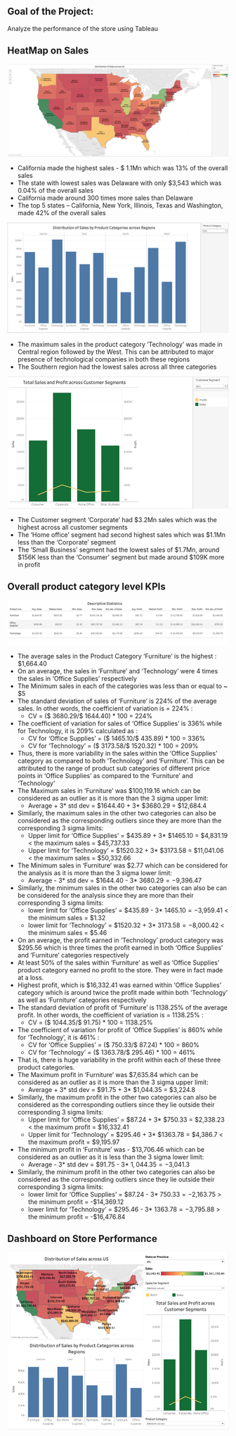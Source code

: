 ## Goal of the Project:
Analyze the performance of the store using Tableau

## HeatMap on Sales
![Worksheet%201](https://github.com/Sonull/Store-Performance-Analysis/blob/master/Worksheet%201.png)
* California made the highest sales - $ 1.1Mn which was 13% of the overall sales
*	The state with lowest sales was Delaware with only $3,543 which was 0.04% of the overall sales   
* California made around 300 times more sales than Delaware
*	The top 5 states – California, New York, Illinois, Texas and Washington, made 42% of the overall sales


![Worksheet%202](https://github.com/Sonull/Store-Performance-Analysis/blob/master/Worksheet%202.png)
*	The maximum sales in the product category ‘Technology’ was made in Central region followed by the West. This can be attributed to major presence of technological companies in both these regions
*	The Southern region had the lowest sales across all three categories

![Worksheet%203](https://github.com/Sonull/Store-Performance-Analysis/blob/master/Worksheet%203.png)
*	The Customer segment ‘Corporate’ had $3.2Mn sales which was the highest across all customer segments
*	The ‘Home office’ segment had second highest sales which was $1.1Mn less than the ‘Corporate’ segment
* The ‘Small Business’ segment had the lowest sales of $1.7Mn, around $156K less than the ‘Consumer’ segment but made around $109K more in profit


## Overall product category level KPIs
![worksheet%204](https://github.com/Sonull/Store-Performance-Analysis/blob/master/worksheet%204.png)
*  The average sales in the Product Category ‘Furniture’ is the highest : $1,664.40
*  On an average, the sales in ‘Furniture’ and ‘Technology’ were 4 times the sales in ‘Office Supplies’  respectively
*  The Minimum sales in each of the categories was less than or equal to ~ $5
*  The standard deviation of sales of ‘Furniture’ is 224% of the average sales. In other words, the coefficient of variation is = 224% :
    * CV = ($ 3680.29/$ 1644.40) * 100 = 224%
*	The coefficient of variation for sales of ‘Office Supplies’ is 336% while for Technology, it is 209% calculated as :
    *	CV for ‘Office Supplies’ = ($ 1465.10/$ 435.89) * 100 = 336%
    *	CV for ‘Technology’ = ($ 3173.58/$ 1520.32) * 100 = 209%
*	Thus, there is more variability in the sales within the ‘Office Supplies’ category as compared to both ‘Technology’ and ‘Furniture’. This can be attributed to the range of product sub categories of different price points in ‘Office Supplies’ as compared to the ‘Furniture’ and ‘Technology’
*	The Maximum sales in ‘Furniture’ was $100,119.16 which can be considered as an outlier as it is more than the 3 sigma upper limit:
    *	 Average + 3* std dev = $1644.40 + 3* $3680.29 = $12,684.4
*	Similarly, the maximum sales in the other two categories can also be considered as the corresponding outliers since they are more than the corresponding 3 sigma limits:
    *	 Upper limit for ‘Office Supplies’ = $435.89 + 3* $1465.10 = $4,831.19 < the maximum sales = $45,737.33
    *	 Upper limit for ‘Technology’ = $1520.32 + 3* $3173.58 = $11,041.06 < the maximum sales = $50,332.66
*	The  Minimum sales in ‘Furniture’ was $2.77 which can be considered for the analysis as it is more than the 3 sigma lower limit:
    *	 Average - 3* std dev = $1644.40 - 3* $3680.29 = -$9,396.47
*	Similarly, the minimum sales in the other two categories can also be can be considered for the analysis since they are more than their corresponding 3 sigma limits:
    *	 lower limit for ‘Office Supplies’ = $435.89 - 3* $1465.10 = -$3,959.41 < the minimum sales = $1.32
    *  lower limit for ‘Technology’ = $1520.32 + 3* $3173.58 = -$8,000.42 < the minimum sales = $5.46
*	On an average, the profit earned in ‘Technology’ product category was $295.56 which is three times the profit earned in both ‘Office Supplies’ and ‘Furniture’ categories respectively
*	At least 50% of the sales within ‘Furniture’ as well as ‘Office Supplies’ product category earned no profit to the store. They were in fact made at a loss.
*	Highest profit, which is $16,332.41 was earned within ‘Office Supplies’ category which is around twice the profit made within both ‘Technology’ as well as ‘Furniture’ categories respectively
*	The standard deviation of profit of ‘Furniture’ is 1138.25% of the average profit. In other words, the coefficient of variation is = 1138.25% :
    *	 CV = ($ 1044.35/$ 91.75) * 100 = 1138.25%
* The coefficient of variation for profit of ‘Office Supplies’ is 860% while for ‘Technology’, it is 461% :
    *  CV for ‘Office Supplies’ = ($ 750.33/$ 87.24) * 100 = 860%
    *	 CV for ‘Technology’ = ($ 1363.78/$ 295.46) * 100 = 461%
*	That is, there is huge variability in the profit within each of these three product categories.
*	The Maximum profit in ‘Furniture’ was $7,635.84 which can be considered as an outlier as it is more than the 3 sigma upper limit:
    *	 Average + 3* std dev = $91.75 + 3* $1,044.35 = $3,224.8
*	Similarly, the maximum profit in the other two categories can also be considered as the corresponding outliers since they lie outside their corresponding 3 sigma limits:
    *  Upper limit for ‘Office Supplies’ = $87.24 + 3* $750.33 = $2,338.23 <  the maximum profit = $16,332.41
    *  Upper limit for ‘Technology’ = $295.46 + 3* $1363.78 = $4,386.7 < the maximum profit = $9,195.97
*	The minimum profit in ‘Furniture’ was - $13,706.46 which can be considered as an outlier as it is less than the  3 sigma lower limit:
    *	 Average - 3* std dev = $91.75 - 3* $1,044.35 = -$3,041.3
*	Similarly, the minimum profit in the other two categories can also be considered as the corresponding outliers since they lie outside their corresponding 3 sigma limits:
    *	 lower limit for ‘Office Supplies’ = $87.24 - 3* $750.33 = -$2,163.75 >  the minimum profit = -$14,369.12
    *  lower limit for ‘Technology’ = $295.46 - 3* $1363.78 = -$3,795.88 > the minimum profit = -$16,476.84

## Dashboard on Store Performance
![Dashboard%201](https://github.com/Sonull/Store-Performance-Analysis/blob/master/Dashboard%201.png)
